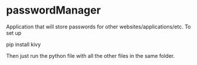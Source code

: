 # passwordManager

Application that will store passwords for other websites/applications/etc.
To set up

pip install kivy

Then just run the python file with all the other files in the same folder.
